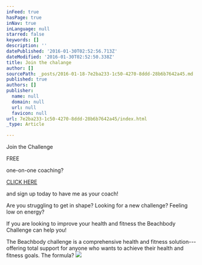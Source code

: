 ```yaml
---
inFeed: true
hasPage: true
inNav: true
inLanguage: null
starred: false
keywords: []
description: ''
datePublished: '2016-01-30T02:52:56.713Z'
dateModified: '2016-01-30T02:52:50.338Z'
title: Join the chalange
author: []
sourcePath: _posts/2016-01-18-7e2ba233-1c50-4270-8ddd-28b6b7642a45.md
published: true
authors: []
publisher:
  name: null
  domain: null
  url: null
  favicon: null
url: 7e2ba233-1c50-4270-8ddd-28b6b7642a45/index.html
_type: Article

---
```

Join the Challenge 

FREE

one-on-one coaching?

[CLICK HERE][0]

and sign up today to have me as your coach!

Are you struggling to get in shape? Looking for a new challenge? Feeling low on energy?

If you are looking to improve your health and fitness the Beachbody Challenge can help you!

The Beachbody challenge is a comprehensive health and fitness solution---offering total support for anyone who wants to achieve their health and fitness goals. The formula?
![](https://s3-us-west-2.amazonaws.com/the-grid-img/p/ee6c495d19461c91d1f10be959400eecdbed6003.jpg)

[0]: https://www.teambeachbody.com/signup/-/signup/free?referringRepId=307761